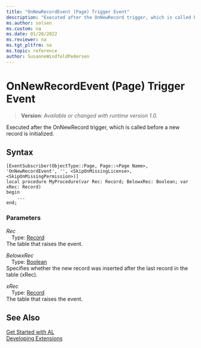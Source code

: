 ```yaml
---
title: "OnNewRecordEvent (Page) Trigger Event"
description: "Executed after the OnNewRecord trigger, which is called before a new record is initialized."
ms.author: solsen
ms.custom: na
ms.date: 01/20/2022
ms.reviewer: na
ms.tgt_pltfrm: na
ms.topic: reference
author: SusanneWindfeldPedersen
---
```

[//]: # (START>DO_NOT_EDIT)
[//]: # (IMPORTANT:Do not edit any of the content between here and the END>DO_NOT_EDIT.)
[//]: # (Any modifications should be made in the .xml files in the ModernDev repo.)

# OnNewRecordEvent (Page) Trigger Event
> **Version**: _Available or changed with runtime version 1.0._

Executed after the OnNewRecord trigger, which is called before a new record is initialized.


## Syntax
```AL
[EventSubscriber(ObjectType::Page, Page::<Page Name>, 'OnNewRecordEvent', '', <SkipOnMissingLicense>, <SkipOnMissingPermission>)]
local procedure MyProcedure(var Rec: Record; BelowxRec: Boolean; var xRec: Record)
begin
    ...
end;
```

### Parameters

*Rec*  
&emsp;Type: [Record](../../../methods-auto/record/record-data-type.md)  
The table that raises the event.  

*BelowxRec*  
&emsp;Type: [Boolean](../../../methods-auto/boolean/boolean-data-type.md)  
Specifies whether the new record was inserted after the last record in the table (xRec).  

*xRec*  
&emsp;Type: [Record](../../../methods-auto/record/record-data-type.md)  
The table that raises the event.  



[//]: # (IMPORTANT: END>DO_NOT_EDIT)
## See Also  
[Get Started with AL](../../../devenv-get-started.md)  
[Developing Extensions](../../../devenv-dev-overview.md)   